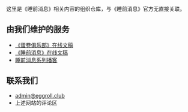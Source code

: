 这里是《睡前消息》相关内容的组织仓库，与《睡前消息》官方无直接关联。

## 由我们维护的服务

- [《蛋卷俱乐部》在线文稿](https://eggroll.club)
- [《睡前消息》在线文稿](https://archive.bedtime.news)
- [睡前消息系列播客](https://archive.bedtime.news/podcasts)

## 联系我们

- [admin@eggroll.club](mailto:admin@eggroll.club)
- 上述网站的评论区
